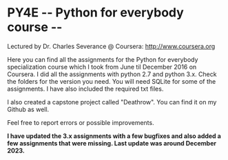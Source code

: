 # PY4E -- Python for everybody course --
Lectured by Dr. Charles Severance @ Coursera: http://www.coursera.org

Here you can find all the assignments for the Python for everybody specialization course which I took from June til December 2016 on Coursera.
I did all the assignments with python 2.7 and python 3.x. Check the folders for the version you need. You will need SQLite for some of the assignments. I have also included the required txt files.

I also created a capstone project called "Deathrow". You can find it on my Github as well.

Feel free to report errors or possible improvements.

**I have updated the 3.x assignments with a few bugfixes and also added a few assignments that were missing. Last update was around December 2023.**
